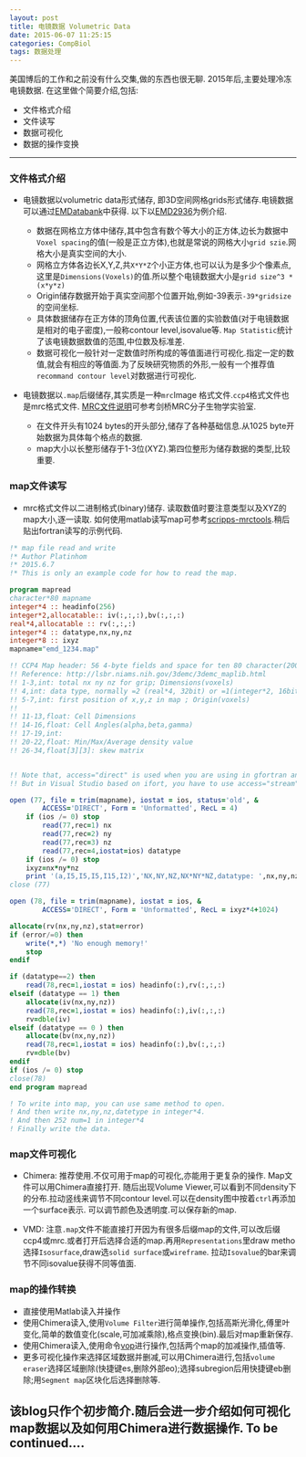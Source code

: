 ```yaml
---
layout: post
title: 电镜数据 Volumetric Data
date: 2015-06-07 11:25:15
categories: CompBiol
tags: 数据处理
---
```

美国博后的工作和之前没有什么交集,做的东西也很无聊. 2015年后,主要处理冷冻电镜数据. 在这里做个简要介绍,包括:

- 文件格式介绍
- 文件读写
- 数据可视化
- 数据的操作变换

-------

### 文件格式介绍
- 电镜数据以volumetric data形式储存, 即3D空间网格grids形式储存.电镜数据可以通过[EMDatabank](http://emdatabank.org/)中获得. 以下以[EMD2936](http://emsearch.rutgers.edu/atlas/2936_mapparams.html)为例介绍.
  - 数据在网格立方体中储存,其中包含有数个等大小的正方体,边长为数据中`Voxel spacing`的值(一般是正立方体),也就是常说的网格大小`grid szie`.网格大小是真实空间的大小.
  - 网格立方体各边长X,Y,Z,共`X*Y*Z`个小正方体,也可以认为是多少个像素点,这里是`Dimensions(Voxels)`的值.所以整个电镜数据大小是`grid size^3 * (x*y*z)`
  - Origin储存数据开始于真实空间那个位置开始,例如-39表示`-39*gridsize`的空间坐标.
  - 具体数据储存在正方体的顶角位置,代表该位置的实验数值(对于电镜数据是相对的电子密度),一般称contour level,isovalue等. `Map Statistic`统计了该电镜数据数值的范围,中位数及标准差.
  - 数据可视化一般针对一定数值时所构成的等值面进行可视化.指定一定的数值,就会有相应的等值面.为了反映研究物质的外形,一般有一个推荐值`recommand contour level`对数据进行可视化.

- 电镜数据以`.map`后缀储存,其实质是一种`mrc`Image 格式文件.`ccp4`格式文件也是mrc格式文件. [MRC文件说明](http://www2.mrc-lmb.cam.ac.uk/research/locally-developed-software/image-processing-software/)可参考剑桥MRC分子生物学实验室.
  - 在文件开头有1024 bytes的开头部分,储存了各种基础信息.从1025 byte开始数据为具体每个格点的数据.
  - map大小以长整形储存于1-3位(XYZ).第四位整形为储存数据的类型,比较重要.

### map文件读写
- mrc格式文件以二进制格式(binary)储存. 读取数值时要注意类型以及XYZ的map大小,逐一读取. 如何使用matlab读写map可参考[scripps-mrctools](http://ami.scripps.edu/software/mrctools/mrc_specification.php).稍后贴出fortran读写的示例代码.

~~~~ fortran  
!* map file read and write
!* Author Platinhom
!* 2015.6.7
!* This is only an example code for how to read the map.

program mapread
character*80 mapname
integer*4 :: headinfo(256)
integer*2,allocatable:: iv(:,:,:),bv(:,:,:)
real*4,allocatable :: rv(:,:,:)
integer*4 :: datatype,nx,ny,nz
integer*8 :: ixyz
mapname="emd_1234.map"

!! CCP4 Map header: 56 4-byte fields and space for ten 80 character(200 4-byte)
!! Reference: http://lsbr.niams.nih.gov/3demc/3demc_maplib.html
!! 1-3,int: total nx ny nz for grip; Dimensions(voxels)
!! 4,int: data type, normally =2 (real*4, 32bit) or =1(integer*2, 16bit)
!! 5-7,int: first position of x,y,z in map ; Origin(voxels)
!! 
!! 11-13,float: Cell Dimensions
!! 14-16,float: Cell Angles(alpha,beta,gamma)
!! 17-19,int: 
!! 20-22,float: Min/Max/Average density value
!! 26-34,float[3][3]: skew matrix


!! Note that, access="direct" is used when you are using in gfortran and so on. 
!! But in Visual Studio based on ifort, you have to use access="stream" instead.

open (77, file = trim(mapname), iostat = ios, status='old', &
    	ACCESS='DIRECT', Form = 'Unformatted', RecL = 4)
	if (ios /= 0) stop
		read(77,rec=1) nx
		read(77,rec=2) ny
		read(77,rec=3) nz
		read(77,rec=4,iostat=ios) datatype
	if (ios /= 0) stop
	ixyz=nx*ny*nz
	print '(a,I5,I5,I5,I15,I2)','NX,NY,NZ,NX*NY*NZ,datatype: ',nx,ny,nz,ixyz,datatype
close (77)

open (78, file = trim(mapname), iostat = ios, &
    	ACCESS='DIRECT', Form = 'Unformatted', RecL = ixyz*4+1024)

allocate(rv(nx,ny,nz),stat=error)
if (error/=0) then
	write(*,*) 'No enough memory!'
	stop
endif

if (datatype==2) then
	read(78,rec=1,iostat = ios) headinfo(:),rv(:,:,:)
elseif (datatype == 1) then
	allocate(iv(nx,ny,nz))
	read(78,rec=1,iostat = ios) headinfo(:),iv(:,:,:)
	rv=dble(iv)
elseif (datatype == 0 ) then
	allocate(bv(nx,ny,nz))
	read(78,rec=1,iostat = ios) headinfo(:),bv(:,:,:)
	rv=dble(bv)
endif
if (ios /= 0) stop
close(78)
end program mapread

! To write into map, you can use same method to open.
! And then write nx,ny,nz,datetype in integer*4.
! And then 252 num=1 in integer*4
! Finally write the data.
~~~~

### map文件可视化
- Chimera: 推荐使用.不仅可用于map的可视化,亦能用于更复杂的操作.
Map文件可以用Chimera直接打开. 随后出现Volume Viewer,可以看到不同density下的分布.拉动竖线来调节不同contour level.可以在density图中按着`ctrl`再添加一个surface表示. 可以调节颜色及透明度.可以保存新的map.

- VMD: 注意`.map`文件不能直接打开因为有很多后缀map的文件,可以改后缀ccp4或mrc.或者打开后选择合适的map.再用`Representations`里draw metho选择`Isosurface`,draw选`solid surface`或`wireframe`. 拉动`Isovalue`的bar来调节不同isovalue获得不同等值面.


### map的操作转换
- 直接使用Matlab读入并操作
- 使用Chimera读入,使用`Volume Filter`进行简单操作,包括高斯光滑化,傅里叶变化,简单的数值变化(scale,可加减乘除),格点变换(bin).最后对map重新保存.
- 使用Chimera读入,使用命令[vop](http://www.cgl.ucsf.edu/chimera/current/docs/UsersGuide/midas/vop.html)进行操作,包括两个map的加减操作,插值等.
- 更多可视化操作来选择区域数据并删减,可以用Chimera进行,包括`volume eraser`选择区域删除(快捷键es,删除外部eo);选择subregion后用快捷键eb删除;用`Segment map`区块化后选择删除等.

该blog只作个初步简介.随后会进一步介绍如何可视化map数据以及如何用Chimera进行数据操作.
To be continued....
---
